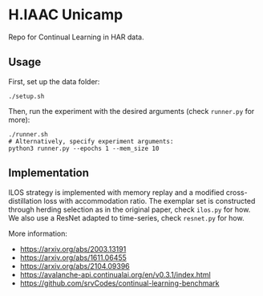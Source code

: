 # H.IAAC Unicamp

Repo for Continual Learning in HAR data.

Usage
-----
First, set up the data folder:
```
./setup.sh
```
Then, run the experiment with the desired arguments (check ```runner.py``` for more):
```
./runner.sh
# Alternatively, specify experiment arguments:
python3 runner.py --epochs 1 --mem_size 10
```

Implementation
-----
ILOS strategy is implemented with memory replay and a modified cross-distillation loss with accommodation ratio. The exemplar set is constructed through herding selection as in the original paper, check ```ilos.py``` for how. We also use a ResNet adapted to time-series, check ```resnet.py``` for how.

More information:
* https://arxiv.org/abs/2003.13191
* https://arxiv.org/abs/1611.06455
* https://arxiv.org/abs/2104.09396
* https://avalanche-api.continualai.org/en/v0.3.1/index.html
* https://github.com/srvCodes/continual-learning-benchmark
